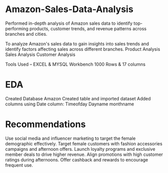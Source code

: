 # Amazon-Sales-Data-Analysis

Performed in-depth analysis of Amazon sales data to identify top-performing products, customer trends, and revenue patterns across branches and cities.

To analyze Amazon's sales data to gain insights into sales trends and identify factors affecting sales across different branches.
Product Analysis
Sales Analysis
Customer Analysis

Tools Used – EXCEL & MYSQL Workbench
1000 Rows & 17 columns

# EDA
Created Database Amazon
Created table and imported dataset
Added columns using Date column:
Timeofday
Dayname
monthname

# Recommendations
Use social media and influencer marketing to target the female demographic effectively.
Target female customers with fashion accessories campaigns and afternoon offers.
Launch loyalty programs and exclusive member deals to drive higher revenue.
Align promotions with high customer ratings during afternoons.
Offer cashback and rewards to encourage frequent use.
